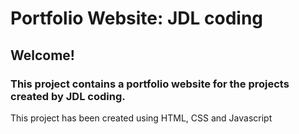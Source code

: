 # Portfolio Website: JDL coding

## Welcome!

### This project contains a portfolio website for the projects created by JDL coding.

This project has been created using HTML, CSS and Javascript
